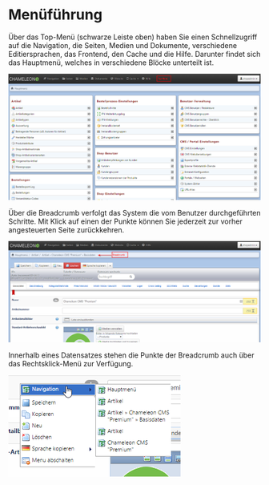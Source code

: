 # Menüführung

Über das Top-Menü (schwarze Leiste oben) haben Sie einen Schnellzugriff auf die Navigation, die Seiten, Medien und Dokumente, verschiedene Editiersprachen, das Frontend, den Cache und die Hilfe. Darunter findet sich das Hauptmenü, welches in verschiedene Blöcke unterteilt ist. 

![](bild5.png)

Über die Breadcrumb verfolgt das System die vom Benutzer durchgeführten Schritte. Mit Klick auf einen der Punkte können Sie jederzeit zur vorher angesteuerten Seite zurückkehren.

![](bild6.png)

Innerhalb eines Datensatzes stehen die Punkte der Breadcrumb auch über das Rechtsklick-Menü zur Verfügung. 

![](bild7.png)